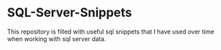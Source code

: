 # SQL-Server-Snippets
This repository is filled with useful sql snippets that I have used over time when working with sql server data.
